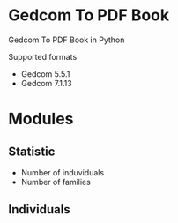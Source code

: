 # Gedcom To PDF Book

Gedcom To PDF Book in Python

Supported formats 
- Gedcom 5.5.1
- Gedcom 7.1.13

# Modules

## Statistic
- Number of induviduals
- Number of families

## Individuals




